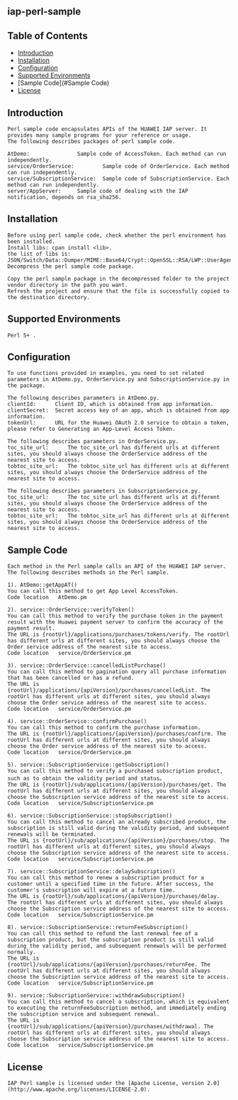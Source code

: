 ## iap-perl-sample


## Table of Contents

 * [Introduction](#introduction)
 * [Installation](#installation)
 * [Configuration ](#configuration )
 * [Supported Environments](#supported-environments)
 * [Sample Code](#Sample Code)
 * [License](#license)


## Introduction
    Perl sample code encapsulates APIs of the HUAWEI IAP server. It provides many sample programs for your reference or usage.
    The following describes packages of perl sample code.

    AtDemo:               Sample code of AccessToken. Each method can run independently.
    service/OrderService:         Sample code of OrderService. Each method can run independently.
    service/SubscriptionService:  Sample code of SubscriptionService. Each method can run independently.
    server/AppServer:     Sample code of dealing with the IAP notification, depends on rsa_sha256.

## Installation
    Before using perl sample code, check whether the perl environment has been installed.
    Install libs: cpan install <lib>.
    the list of libs is:
    JSON/Switch/Data::Dumper/MIME::Base64/Crypt::OpenSSL::RSA/LWP::UserAgent/HTTP::Request::Common/LWP::Protocol::https
    Decompress the perl sample code package.

    Copy the perl sample package in the decompressed folder to the project vendor directory in the path you want.
    Refresh the project and ensure that the file is successfully copied to the destination directory.

## Supported Environments
	Perl 5+ .

## Configuration
    To use functions provided in examples, you need to set related parameters in AtDemo.py, OrderService.py and SubscriptionService.py in the package.

    The following describes parameters in AtDemo.py.
    clientId:      Client ID, which is obtained from app information.
    clientSecret:  Secret access key of an app, which is obtained from app information.
    tokenUrl:      URL for the Huawei OAuth 2.0 service to obtain a token, please refer to Generating an App-Level Access Token.

    The following describes parameters in OrderService.py.
    toc_site_url:      The toc_site_url has different urls at different sites, you should always choose the OrderService address of the nearest site to access.
    tobtoc_site_url:   The tobtoc_site_url has different urls at different sites, you should always choose the OrderService address of the nearest site to access.

    The following describes parameters in SubscriptionService.py.
    toc_site_url:      The toc_site_url has different urls at different sites, you should always choose the OrderService address of the nearest site to access.
    tobtoc_site_url:   The tobtoc_site_url has different urls at different sites, you should always choose the OrderService address of the nearest site to access.

## Sample Code
    Each method in the Perl sample calls an API of the HUAWEI IAP server.
    The following describes methods in the Perl sample.

    1). AtDemo::getAppAT()
    You can call this method to get App Level AccessToken.
    Code location   AtDemo.pm

    2). service::OrderService::verifyToken()
    You can call this method to verify the purchase token in the payment result with the Huawei payment server to confirm the accuracy of the payment result.
    The URL is {rootUrl}/applications/purchases/tokens/verify. The rootUrl has different urls at different sites, you should always choose the Order service address of the nearest site to access.
    Code location   service/OrderService.pm

    3). service::OrderService::cancelledListPurchase()
    You can call this method to pagination query all purchase information that has been cancelled or has a refund.
    The URL is {rootUrl}/applications/{apiVersion}/purchases/cancelledList. The rootUrl has different urls at different sites, you should always choose the Order service address of the nearest site to access.
    Code location   service/OrderService.pm

    4). service::OrderService::confirmPurchase()
    You can call this method to confirm the purchase information.
    The URL is {rootUrl}/applications/{apiVersion}/purchases/confirm. The rootUrl has different urls at different sites, you should always choose the Order service address of the nearest site to access.
    Code location   service/OrderService.pm

    5). service::SubscriptionService::getSubscription()
    You can call this method to verify a purchased subscription product, such as to obtain the validity period and status。
    The URL is {rootUrl}/sub/applications/{apiVersion}/purchases/get. The rootUrl has different urls at different sites, you should always choose the Subscription service address of the nearest site to access.
    Code location   service/SubscriptionService.pm

    6). service::SubscriptionService::stopSubscription()
    You can call this method to cancel an already subscribed product, the subscription is still valid during the validity period, and subsequent renewals will be terminated.
    The URL is {rootUrl}/sub/applications/{apiVersion}/purchases/stop. The rootUrl has different urls at different sites, you should always choose the Subscription service address of the nearest site to access.
    Code location   service/SubscriptionService.pm

    7). service::SubscriptionService::delaySubscription()
    You can call this method to renew a subscription product for a customer until a specified time in the future. After success, the customer's subscription will expire at a future time.
    The URL is {rootUrl}/sub/applications/{apiVersion}/purchases/delay. The rootUrl has different urls at different sites, you should always choose the Subscription service address of the nearest site to access.
    Code location   service/SubscriptionService.pm

    8). service::SubscriptionService::returnFeeSubscription()
    You can call this method to refund the last renewal fee of a subscription product, but the subscription product is still valid during the validity period, and subsequent renewals will be performed normally.
    The URL is {rootUrl}/sub/applications/{apiVersion}/purchases/returnFee. The rootUrl has different urls at different sites, you should always choose the Subscription service address of the nearest site to access.
    Code location   service/SubscriptionService.pm

    9). service::SubscriptionService::withdrawSubscription()
    You can call this method to cancel a subscription, which is equivalent to executing the returnFeeSubscription method, and immediately ending the subscription service and subsequent renewal.
    The URL is {rootUrl}/sub/applications/{apiVersion}/purchases/withdrawal. The rootUrl has different urls at different sites, you should always choose the Subscription service address of the nearest site to access.
    Code location   service/SubscriptionService.pm

##  License
    IAP Perl sample is licensed under the [Apache License, version 2.0](http://www.apache.org/licenses/LICENSE-2.0).

